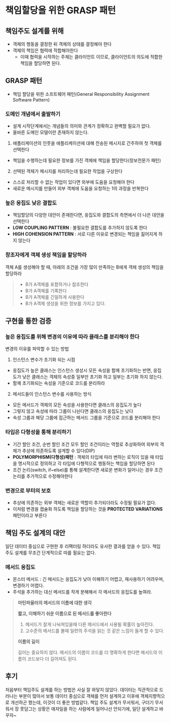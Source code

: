 # 책임할당을 위한 GRASP 패턴

## 책임주도 설계를 위해

- 객체의 행동을 결정한 뒤 객체의 상태를 결정해야 한다
- 객체의 책임은 협력에 적합해야한다
  - 이때 협력을 시작하는 주체는 클라이언트 이므로, 클라이언트의 의도에 적합한 책임을 할당하면 된다.
  
## GRASP 패턴

- 책임 할당을 위한 소프트웨어 패턴(General Responsibility Assignment Software Pattern)

### 도메인 개념에서 출발하기

- 설계 시작단계에서는 개념들의 의미와 관계가 정확하고 완벽할 필요가 없다.
- 올바른 도메인 모델이란 존재하지 않는다.

1. 애플리케이션의 인풋을 애플리케이션에 대해 전송된 메시지로 간주하여 첫 객체를 선택한다
- 책임을 수행하는데 필요한 정보를 가진 객체에 책임을 할당한다(정보전문가 패턴)
2. 선택된 객체가 메시지를 처리하는데 필요한 작업을 구상한다
- 스스로 처리할 수 없는 작업이 있다면 외부에 도움을 요청해야 한다
- 새로운 메시지를 만들어 외부 객체에 도움을 요청하는 1의 과정을 반복한다

### 높은 응집도 낮은 결합도

- 책임할당의 다양한 대안이 존재한다면, 응집도와 결합도의 측면에서 더 나은 대안을 선택한다
- **LOW COUPLING PATTERN** : 불필요한 결합도를 추가하지 않도록 한다
- **HIGH COHENSION PATTERN** : 서로 다른 이유로 변경되는 책임을 짊어지게 하지 않는다

### 창조자에게 객체 생성 책임을 할당하라

객체 A를 생성해야 할 때, 아래의 조건을 가장 많이 만족하는 B에게 객체 생성의 책임을 할당하라
> - B가 A객체를 포함하거나 참조한다
> - B가 A객체를 기록한다
> - B가 A객체를 긴밀하게 사용한다
> - B가 A객체 생성을 위한 정보를 가지고 있다.


## 구현을 통한 검증

### 높은 응집도를 위해 변경의 이유에 따라 클래스를 분리해야 한다

변경의 이유를 파악할 수 있는 방법
1. 인스턴스 변수가 초기화 되는 시점
- 응집도가 높은 클래스는 인스턴스 생성시 모든 속성을 함께 초기화하는 반면, 응집도가 낮은 클래스는 객체의 속성중 일부만 초기화 하고 일부는 초기화 하지 않는다.
- 함께 초기화되는 속성을 기준으로 코드를 분리하라

2. 메서드들이 인스턴스 변수를 사용하는 방식
- 모든 메서드가 객체의 모든 속성을 사용한다면 클래스의 응집도가 높다
- 그렇지 않고 속성에 따라 그룹이 나뉜다면 클래스의 응집도는 낮다
- 속성 그룹과 해당 그룹에 접근하는 메서드 그룹을 기준으로 코드를 분리해야 한다

### 타입은 다형성을 통해 분리하기

- 기간 할인 조건, 순번 할인 조건 모두 할인 조건이라는 역할로 추상화하여 외부의 객체가 추상에 의존하도록 설계할 수 있다(DIP)
- **POLYMORPHISM(다형성)패턴** : 객체의 타입에 따라 변하는 로직이 있을 때 타입을 명시적으로 정의하고 각 타입에 다형적으로 행동하는 책임을 할당하면 된다
- 조건 논리(switch, if~else)를 통해 설계한다면 새로운 변화가 일어나는 경우 조건논리를 추가적으로 수정해야한다

### 변경으로 부터의 보호

- 추상에 의존하는 외부 객체는 새로운 역할이 추가되더라도 수정될 필요가 없다.
- 이처럼 변경을 캡슐화 하도록 책임을 할당하는 것을 **PROTECTED VARIATIONS**패턴이라고 부른다

## 책임 주도 설계의 대안

일단 데이터 중심으로 구현한 후 리팩터링 하더라도 유사한 결과를 얻을 수 있다. 책임 주도 설계를 무조건 단계적으로 따를 필요는 없다.

### 메서드 응집도

- 몬스터 메서드 : 긴 메서드는 응집도가 낮아 이해하기 어렵고, 재사용하기 어려우며, 변경하기 어렵다.
- 주석을 추가하는 대신 메서드를 작게 분해해서 각 메서드의 응집도를 높여라.

> **마틴파울러의 메서드의 이름에 대한 생각**
> 
> **짧고, 이해하기 쉬운 이름으로 된 메서드를 좋아한다**
> 
> 1. 메서드가 잘게 나눠져있을때 다른 메서드에서 사용될 확률이 높아진다.
> 2. 고수준의 메서드를 볼때 일련의 주석을 읽는 것 같은 느낌이 들게 할 수 있다.
> 
> **이름의 길이**
> 
> 길이는 중요하지 않다. 메서드의 이름이 코드를 더 명확하게 한다면 메서드의 이름이 코드보다 더 길어져도 된다.

## 후기

처음부터 책임주도 설계를 하는 방법은 사실 잘 와닿지 않았다. 데이터는 직관적으로 드러나는 부분이 많아서 보통 데이터 중심으로 객체를 먼저 설계하고 이후에 객체지향적으로 개선하곤 했는데, 이것이 더 좋은 방법같다. 
책임 주도 설계가 무서워서, 구더기 무서워서 장 못담그는 상황은 애자일을 하는 사람에게 일어나선 안되기에, 일단 설계하고 바꾸자~
